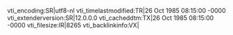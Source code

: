 vti_encoding:SR|utf8-nl
vti_timelastmodified:TR|26 Oct 1985 08:15:00 -0000
vti_extenderversion:SR|12.0.0.0
vti_cacheddtm:TX|26 Oct 1985 08:15:00 -0000
vti_filesize:IR|8265
vti_backlinkinfo:VX|
